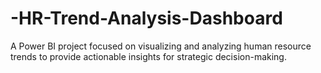 # -HR-Trend-Analysis-Dashboard
A Power BI project focused on visualizing and analyzing human resource trends to provide actionable insights for strategic decision-making.
